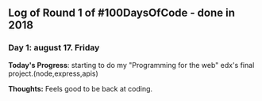 
## Log of Round 1 of #100DaysOfCode - done in 2018

### Day 1: august 17. Friday

**Today's Progress**: starting to do my "Programming for the web" edx's final project.(node,express,apis)

**Thoughts:** Feels good to be back at coding.


